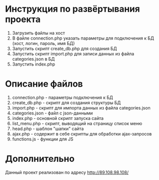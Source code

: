 # Инструкция по развёртывания проекта
1. Загрузить файлы на хост
2. В файле connection.php указать параметры для подключения к БД (хост, логин, пароль, имя БД)
3. Запустить скрипт create_db.php для создания БД
4. Запустить скрипт import.php для записи данных из файла categories.json в БД
5. Запустить index.php

# Описание файлов
1. connection.php - параметры подключения к БД
2. create_db.php - скрипт для создания структуры БД
3. import.php - скрипт для импорта данных из файла categories.json
4. categories.json - файл с json-данными
5. index.php - основной скрипт запуска сайта
6. list_menu.php - скрипт, выводящий на страницу список меню
7. head.php - шаблон "шапки" сайта
8. ajax.php - содержит в себе скрипты для обработки ajax-запросов
9. functions.js - функции для JS

# Дополнительно
Данный проект реализован по адресу http://89.108.98.108/

